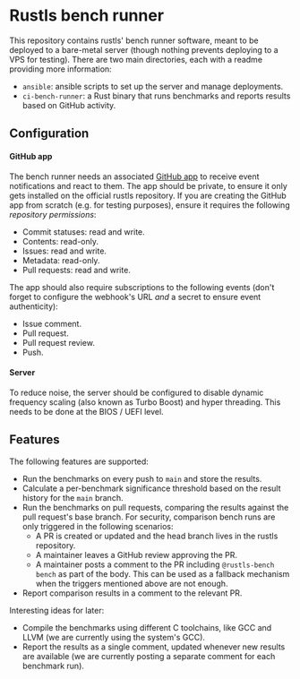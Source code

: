 # Rustls bench runner

This repository contains rustls' bench runner software, meant to be deployed to a bare-metal server
(though nothing prevents deploying to a VPS for testing). There are two main directories, each with
a readme providing more information:

- `ansible`: ansible scripts to set up the server and manage deployments.
- `ci-bench-runner`: a Rust binary that runs benchmarks and reports results based on GitHub activity.

## Configuration

#### GitHub app

The bench runner needs an associated [GitHub app](https://docs.github.com/en/apps) to receive event
notifications and react to them. The app should be private, to ensure it only gets installed on the
official rustls repository. If you are creating the GitHub app from scratch (e.g. for testing
purposes), ensure it requires the following _repository permissions_:

- Commit statuses: read and write.
- Contents: read-only.
- Issues: read and write.
- Metadata: read-only.
- Pull requests: read and write.

The app should also require subscriptions to the following events (don't forget to configure the
webhook's URL _and_ a secret to ensure event authenticity):

- Issue comment.
- Pull request.
- Pull request review.
- Push.

#### Server

To reduce noise, the server should be configured to disable dynamic frequency scaling (also known as
Turbo Boost) and hyper threading. This needs to be done at the BIOS / UEFI level.

## Features

The following features are supported:

- Run the benchmarks on every push to `main` and store the results.
- Calculate a per-benchmark significance threshold based on the result history for the `main` branch.
- Run the benchmarks on pull requests, comparing the results against the pull request's base branch.
  For security, comparison bench runs are only triggered in the following scenarios:
  - A PR is created or updated and the head branch lives in the rustls repository.
  - A maintainer leaves a GitHub review approving the PR.
  - A maintainer posts a comment to the PR including `@rustls-bench bench` as part of the body. This
    can be used as a fallback mechanism when the triggers mentioned above are not enough.
- Report comparison results in a comment to the relevant PR.

Interesting ideas for later:

- Compile the benchmarks using different C toolchains, like GCC and LLVM (we are currently using the
  system's GCC).
- Report the results as a single comment, updated whenever new results are available (we are
  currently posting a separate comment for each benchmark run).
